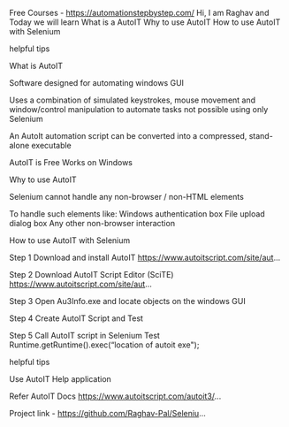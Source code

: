 Free Courses - https://automationstepbystep.com/
Hi, I am Raghav and Today we will learn
What is a AutoIT
Why to use AutoIT
How to use AutoIT with Selenium

helpful tips

What is AutoIT

Software designed for automating windows GUI

Uses a combination of simulated keystrokes, mouse movement and window/control manipulation to automate tasks not possible using only Selenium

An AutoIt automation script can be converted into a compressed, stand-alone executable

AutoIT is Free
Works on Windows


Why to use AutoIT

Selenium cannot handle any non-browser / non-HTML elements

To handle such elements like:
Windows authentication box
File upload dialog box
Any other non-browser interaction

How to use AutoIT with Selenium

Step 1
Download and install AutoIT
https://www.autoitscript.com/site/aut...

Step 2
Download AutoIT Script Editor (SciTE)
https://www.autoitscript.com/site/aut...

Step 3
Open Au3Info.exe and locate objects on the windows GUI

Step 4
Create AutoIT Script and Test

Step 5
Call AutoIT script in Selenium Test
Runtime.getRuntime().exec(“location of autoit exe");


helpful tips

Use AutoIT Help application

Refer AutoIT Docs
https://www.autoitscript.com/autoit3/...

Project link - https://github.com/Raghav-Pal/Seleniu...